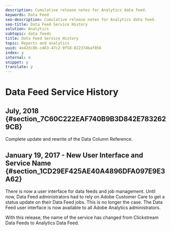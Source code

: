 ```yaml
---
description: Cumulative release notes for Analytics data feed.
keywords: Data Feed
seo-description: Cumulative release notes for Analytics data feed.
seo-title: Data Feed Service History
solution: Analytics
subtopic: data feeds
title: Data Feed Service History
topic: Reports and analytics
uuid: 4e42dc86-c463-47c2-9f58-022374baf856
index: y
internal: n
snippet: y
translate: y
---
```


# Data Feed Service History


## July, 2018 {#section_7C60C222EAF740B9B3D842E7832629CB}

Complete update and rewrite of the Data Column Reference. 

## January 19, 2017 - New User Interface and Service Name {#section_1CD29EF425AE40A4896DFA097E9E3A62}

There is now a user interface for data feeds and job management. Until now, Data Feed administrators had to rely on Adobe Customer Care to get a status update on their Data Feed jobs. This is no longer the case. The Data Feed user interface is now available to all Adobe Analytics administrators. 

With this release, the name of the service has changed from Clickstream Data Feeds to Analytics Data Feed. 
